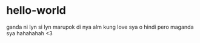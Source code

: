 # hello-world

ganda ni lyn
si lyn marupok
di nya alm kung love sya o hindi
pero maganda sya hahahahah <3
